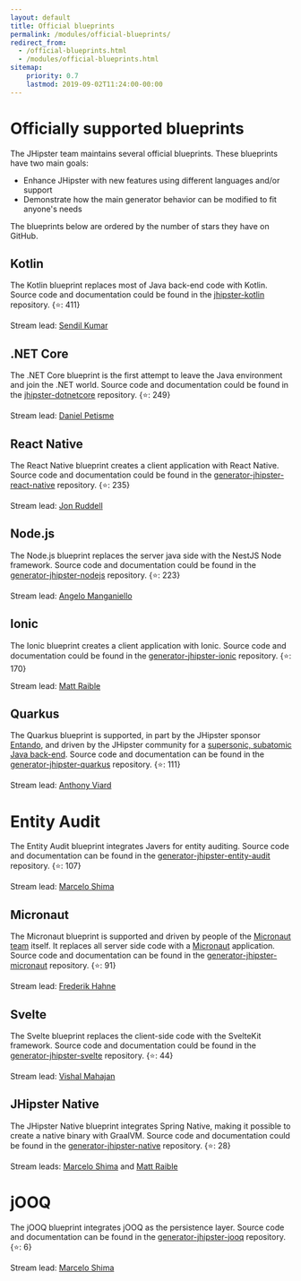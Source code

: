 ```yaml
---
layout: default
title: Official blueprints
permalink: /modules/official-blueprints/
redirect_from:
  - /official-blueprints.html
  - /modules/official-blueprints.html
sitemap:
    priority: 0.7
    lastmod: 2019-09-02T11:24:00-00:00
---
```


# <i class="fa fa-star"></i> Officially supported blueprints

The JHipster team maintains several official blueprints. These blueprints have two main goals:

* Enhance JHipster with new features using different languages and/or support
* Demonstrate how the main generator behavior can be modified to fit anyone's needs

The blueprints below are ordered by the number of stars they have on GitHub. 

## Kotlin

The Kotlin blueprint replaces most of Java back-end code with Kotlin. Source code and documentation could be found in the [jhipster-kotlin](https://github.com/jhipster/jhipster-kotlin) repository. {⭐️: 411}

Stream lead: [Sendil Kumar](https://github.com/sendilkumarn)

## .NET Core

The .NET Core blueprint is the first attempt to leave the Java environment and join the .NET world. Source code and documentation could be found in the [jhipster-dotnetcore](https://github.com/jhipster/jhipster-dotnetcore) repository. {⭐️: 249}

Stream lead: [Daniel Petisme](https://github.com/danielpetisme)

## React Native

The React Native blueprint creates a client application with React Native. Source code and documentation could be found in the [generator-jhipster-react-native](https://github.com/jhipster/generator-jhipster-react-native) repository. {⭐️: 235}

Stream lead: [Jon Ruddell](https://github.com/ruddell)

## Node.js

The Node.js blueprint replaces the server java side with the NestJS Node framework. Source code and documentation could be found in the [generator-jhipster-nodejs](https://github.com/jhipster/generator-jhipster-nodejs) repository. {⭐️: 223}

Stream lead: [Angelo Manganiello](https://github.com/amanganiello90)

## Ionic

The Ionic blueprint creates a client application with Ionic. Source code and documentation could be found in the [generator-jhipster-ionic](https://github.com/jhipster/generator-jhipster-ionic) repository. {⭐️: 170}

Stream lead: [Matt Raible](https://github.com/mraible)

## Quarkus

The Quarkus blueprint is supported, in part by the JHipster sponsor [Entando](https://www.entando.com/), and driven by the JHipster community for a [supersonic, subatomic Java back-end](https://quarkus.io/).
Source code and documentation can be found in the [generator-jhipster-quarkus](https://github.com/jhipster/generator-jhipster-quarkus) repository. {⭐️: 111}

Stream lead: [Anthony Viard](https://github.com/avdev4j)

# Entity Audit

The Entity Audit blueprint integrates Javers for entity auditing. Source code and documentation can be found in the [generator-jhipster-entity-audit](https://github.com/hipster-labs/generator-jhipster-entity-audit) repository. {⭐️: 107}

Stream lead: [Marcelo Shima](https://github.com/mshima)

## Micronaut

The Micronaut blueprint is supported and driven by people of the [Micronaut team](https://github.com/jhipster/generator-jhipster-micronaut/graphs/contributors) itself.
It replaces all server side code with a [Micronaut](https://micronaut.io/) application.
Source code and documentation can be found in the [generator-jhipster-micronaut](https://github.com/jhipster/generator-jhipster-micronaut) repository. {⭐️: 91}

Stream lead: [Frederik Hahne](https://github.com/atomfrede)

## Svelte

The Svelte blueprint replaces the client-side code with the SvelteKit framework. Source code and documentation could be found in the [generator-jhipster-svelte](https://github.com/jhipster/generator-jhipster-svelte) repository. {⭐️: 44}

Stream lead: [Vishal Mahajan](https://github.com/vishal423)

## JHipster Native

The JHipster Native blueprint integrates Spring Native, making it possible to create a native binary with GraalVM. Source code and documentation could be found in the [generator-jhipster-native](https://github.com/jhipster/generator-jhipster-native) repository. {⭐️: 28}

Stream leads: [Marcelo Shima](https://github.com/mshima) and [Matt Raible](https://github.com/mraible)

# jOOQ

The jOOQ blueprint integrates jOOQ as the persistence layer. Source code and documentation can be found in the [generator-jhipster-jooq](https://github.com/jhipster/generator-jhipster-jooq) repository. {⭐️: 6}

Stream lead: [Marcelo Shima](https://github.com/mshima)
